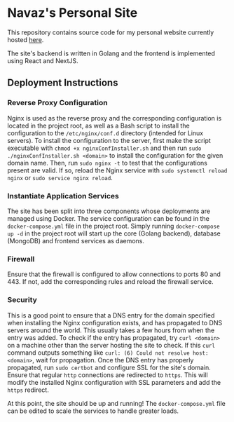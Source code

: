 # Navaz's Personal Site

This repository contains source code for my personal website currently
hosted [here](https://navaz.me).

The site's backend is written in Golang and the frontend is implemented using
React and NextJS.

## Deployment Instructions

### Reverse Proxy Configuration 

Nginx is used as the reverse proxy and the corresponding configuration is located
in the project root, as well as a Bash script to install the configuration to the
`/etc/nginx/conf.d` directory (intended for Linux servers). To install the 
configuration to the server, first make the script executable with
`chmod +x nginxConfInstaller.sh` and then run `sudo ./nginxConfInstaller.sh <domain>` 
to install the configuration for the given domain name. Then, run `sudo nginx -t` to
test that the configurations present are valid. If so, reload the Nginx service with
`sudo systemctl reload nginx` or `sudo service nginx reload`.

### Instantiate Application Services

The site has been split into three components whose deployments are managed
using Docker. The service configuration can be found in the `docker-compose.yml`
file in the project root. Simply running `docker-compose up -d` in the project
root will start up the core (Golang backend), database (MongoDB) and frontend
services as daemons.

### Firewall

Ensure that the firewall is configured to allow connections to ports 80 and 443.
If not, add the corresponding rules and reload the firewall service.

### Security

This is a good point to ensure that a DNS entry for the domain specified when
installing the Nginx configuration exists, and has propagated to DNS servers
around the world. This usually takes a few hours from when the entry was added.
To check if the entry has propagated, try `curl <domain>` on a machine other than
the server hosting the site to check. If this `curl` command outputs something like
`curl: (6) Could not resolve host: <domain>`, wait for propagation.
Once the DNS entry has properly propagated, run `sudo certbot` and configure SSL
for the site's domain. Ensure that regular `http` connections are redirected to
`https`. This will modify the installed Nginx configuration with SSL parameters and
add the `https` redirect.

At this point, the site should be up and running! The `docker-compose.yml` file can
be edited to scale the services to handle greater loads.

